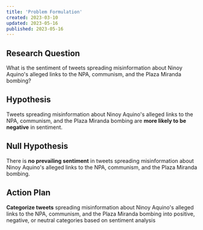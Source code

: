```yaml
---
title: 'Problem Formulation'
created: 2023-03-10 
updated: 2023-05-16
published: 2023-05-16 
---
```


## Research Question
What is the sentiment of tweets spreading misinformation about Ninoy Aquino's alleged links to the NPA, communism, and the Plaza Miranda bombing? 
## Hypothesis
Tweets spreading misinformation about Ninoy Aquino's alleged links to the NPA, communism, and the Plaza Miranda bombing are **more likely to be negative** in sentiment.
## Null Hypothesis
There is **no prevailing sentiment** in tweets spreading misinformation about Ninoy Aquino's alleged links to the NPA, communism, and the Plaza Miranda bombing.
## Action Plan
**Categorize tweets** spreading misinformation about Ninoy Aquino's alleged links to the NPA, communism, and the Plaza Miranda bombing into positive, negative, or neutral categories based on sentiment analysis

